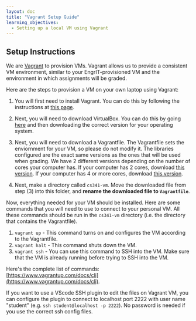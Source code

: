 ```yaml
---
layout: doc
title: "Vagrant Setup Guide"
learning_objectives:
  - Setting up a local VM using Vagrant
---
```


## Setup Instructions
We are [Vagrant](https://www.vagrantup.com/) to provision VMs. Vagrant allows us to provide a consistent VM environment, similar to your EngrIT-provisioned VM and the environment in which assignments will be graded.

Here are the steps to provision a VM on your own laptop using Vagrant:

1. You will first need to install Vagrant. You can do this by following the instructions at [this page](https://www.vagrantup.com/docs/installation).

2. Next, you will need to download VirtualBox. You can do this by going [here](https://www.virtualbox.org/wiki/Downloads) and then downloading the correct version for your operating system.

3. Next, you will need to download a Vagrantfile. The Vagrantfile sets the enviornment for your VM, so please do not modify it. The libraries configured are the exact same versions as the ones that will be used when grading. We have 2 different versions depending on the number of cores your computer has. If your computer has 2 cores, download [this version](../resources/development/Vagrantfile_2_cores). If your computer has 4 or more cores, download [this version](../resources/development/Vagrantfile_4_cores).

4. Next, make a directory called `cs341-vm`. Move the downloaded file from step (3) into this folder, and **rename the downloaded file to `Vagrantfile`**.

Now, everything needed for your VM should be installed. Here are some commands that you will need to use to connect to your personal VM. All these commands should be run in the `cs341-vm` directory (i.e. the directory that contains the Vagrantfile).
1. `vagrant up` - This command turns on and configures the VM according to the Vagrantfile.
2. `vagrant halt` - This command shuts down the VM.
3. `vagrant ssh` - You can use this command to SSH into the VM. Make sure that the VM is already running before trying to SSH into the VM.

Here's the complete list of commands: [https://www.vagrantup.com/docs/cli](https://www.vagrantup.com/docs/cli).

If you want to use a VScode SSH plugin to edit the files on Vagrant VM, you can configure the plugin to connect to localhost port 2222 with user name "student" (e.g. `ssh student@localhost -p 2222`). No password is needed if you use the correct ssh config files.

